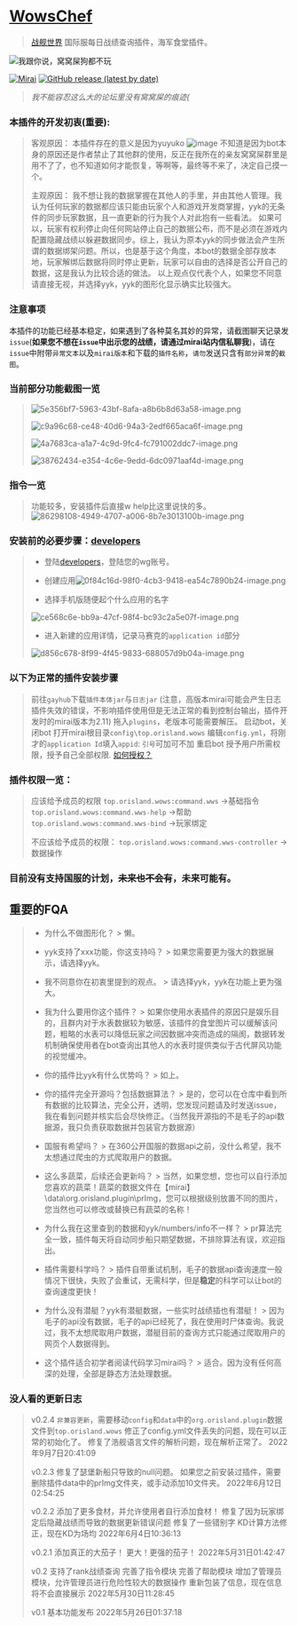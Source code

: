 # [WowsChef](https://github.com/Orisland/WowsHelper)
> [战舰世界](https://eu.wargaming.net/en/games/wows) 国际服每日战绩查询插件，海军食堂插件。

![我跟你说，窝窝屎狗都不玩](/assets/uploads/files/1653490878249-0197f0e3-c2e4-416d-aab1-3143c7629604-image.png)

[![Mirai](https://img.shields.io/badge/Mirai-bot-green)](https://github.com/mamoe/mirai)
[![GitHub release (latest by date)](https://img.shields.io/github/downloads/Orisland/JMiraiFrame/latest/total)](https://github.com/Orisland/WowsHelper/releases/tag/WowsChef-0.2.4)
>
>*我不能容忍这么大的论坛里没有窝窝屎的痕迹(*
### 本插件的开发初衷(**重要**):

>客观原因：
> 本插件存在的意义是因为yuyuko
> ![image](/assets/uploads/files/1653490589998-00046bd2-6112-4327-8bfc-7ebcaf35cc94-image.png)
>不知道是因为bot本身的原因还是作者禁止了其他群的使用，反正在我所在的亲友窝窝屎群里是用不了了，也不知道如何才能恢复，等啊等，最终等不来了，决定自己摸一个。
>
>主观原因：
>我不想让我的数据掌握在其他人的手里，并由其他人管理。我认为任何玩家的数据都应该只能由玩家个人和游戏开发商掌握，yyk的无条件的同步玩家数据，且一直更新的行为我个人对此抱有一些看法。
>如果可以，玩家有权利停止向任何网站停止自己的数据公布，而不是必须在游戏内配置隐藏战绩以躲避数据同步。综上，我认为原本yyk的同步做法会产生所谓的数据绑架问题。所以，也是基于这个角度，本bot的数据全部存放本地，玩家解绑后数据将同时停止更新，玩家可以自由的选择是否公开自己的数据，这是我认为比较合适的做法。
>以上观点仅代表个人，如果您不同意请直接无视，并选择yyk，yyk的图形化显示确实比较强大。
>


### 注意事项
本插件的功能已经基本稳定，如果遇到了各种莫名其妙的异常，请截图聊天记录发`issue`(**如果您不想在`issue`中出示您的战绩，请通过mirai站内信私聊我**)，请在`issue`中附带`异常文本`以及`mirai版本`和下载的`插件名称`，`请勿`发送只含有`部分异常`的`截图`。

### 当前部分功能截图一览
>![5e356bf7-5963-43bf-8afa-a8b6b8d63a58-image.png](/assets/uploads/files/1654483158678-5e356bf7-5963-43bf-8afa-a8b6b8d63a58-image.png)
>
>![c9a96c68-ce48-40d6-94a3-2edf665aca6f-image.png](/assets/uploads/files/1654483197662-c9a96c68-ce48-40d6-94a3-2edf665aca6f-image.png)
>
>![4a7683ca-a1a7-4c9d-9fc4-fc791002ddc7-image.png](/assets/uploads/files/1654483332572-4a7683ca-a1a7-4c9d-9fc4-fc791002ddc7-image.png)
>
>![38762434-e354-4c6e-9edd-6dc0971aaf4d-image.png](/assets/uploads/files/1654483252232-38762434-e354-4c6e-9edd-6dc0971aaf4d-image.png)
>

###  指令一览
>功能较多，安装插件后直接w help比这里说快的多。
>![86298108-4949-4707-a006-8b7e3013100b-image.png](/assets/uploads/files/1653881689683-86298108-4949-4707-a006-8b7e3013100b-image.png)
>


###  安装前的必要步骤：[developers](https://developers.wargaming.net/applications/)
> * 登陆[developers](https://developers.wargaming.net/applications/)，登陆您的wg账号。
>
> * 创建应用![0f84c16d-98f0-4cb3-9418-ea54c7890b24-image.png](/assets/uploads/files/1653498673089-0f84c16d-98f0-4cb3-9418-ea54c7890b24-image.png)
>
> * 选择手机版随便起个什么应用的名字
>
> ![ce568c6e-bb9a-47cf-98f4-bc93c2a5e07f-image.png](/assets/uploads/files/1653498728471-ce568c6e-bb9a-47cf-98f4-bc93c2a5e07f-image.png)
>
> * 进入新建的应用详情，记录马赛克的`application id`部分
>
> ![d856c678-8f99-4f45-9833-688057d9b04a-image.png](/assets/uploads/files/1653498842766-d856c678-8f99-4f45-9833-688057d9b04a-image.png)

###  以下为正常的插件安装步骤
> 前往`gayhub`下载`插件本体jar`与`日志jar`
(注意，高版本mirai可能会产生日志插件失效的错误，不影响插件使用但是无法正常的看到控制台输出，插件开发时的mirai版本为2.11)
>  拖入`plugins`，老版本可能需要解压。
>  启动bot，关闭bot
> 打开mirai根目录`config\top.orisland.wows`
> 编辑`config.yml`，将刚才的`application Id`填入`appid`: `引号`可加可不加
> 重启bot
> 授予用户所需权限，授予自己全部权限.
[如何授权？](https://docs.mirai.mamoe.net/console/Permissions.html#%E8%A2%AB%E8%AE%B8%E5%8F%AF%E4%BA%BA-id)

###  插件权限一览：
> 应该给予成员的权限
> `top.orisland.wows:command.wws`                  ->基础指令
> `top.orisland.wows:command.wws-help`       ->帮助
> `top.orisland.wows:command.wws-bind`      ->玩家绑定
>
> 不应该给予成员的权限：
> `top.orisland.wows:command.wws-controller`   ->数据操作

### 目前没有支持国服的计划，~~未来也不会有~~，未来可能有。

## 重要的FQA
> * 为什么不做图形化？
    > 懒。
>
> * yyk支持了xxx功能，你这支持吗？
    > 如果您需要更为强大的数据展示，请选择yyk。
>
> * 我不同意你在初衷里提到的观点。
    > 请选择yyk，yyk在功能上更为强大。
>
> * 我为什么要用你这个插件？
    > 如果你使用水表插件的原因只是娱乐目的，且群内对于水表数据较为敏感，该插件的食堂图片可以缓解该问题，粗略的水表可以降低玩家之间因数据冲突而造成的隔阂，数据转发机制确保使用者在bot查询出其他人的水表时提供类似于古代屏风功能的视觉缓冲。
>
> * 你的插件比yyk有什么优势吗？
    > 如上。
>
> * 你的插件完全开源吗？包括数据算法？
    > 是的，您可以在仓库中看到所有数据的比较算法，完全公开，透明，您发现问题请及时发送issue，我在看到问题并核实后会尽快修正。（当然我开源指的不是毛子的api数据源，我只负责获取数据并包装官方数据源）
>
> * 国服有希望吗？
    > 在360公开国服的数据api之前，没什么希望，我不太想通过爬虫的方式爬取用户的数据。
>
> * 这么多蔬菜，后续还会更新吗？
    > 当然，如果您想，您也可以自行添加您喜欢的蔬菜！蔬菜的数据文件在【mirai】\data\org.orisland.plugin\prImg，您可以根据级别放置不同的图片，您当然也可以修改或替换已有蔬菜的名称！
>
> * 为什么我在这里查到的数据和yyk/numbers/info不一样？
    > pr算法完全一致，插件每天将自动同步船只期望数据，不排除算法有误，欢迎指出。
>
> * 插件需要科学吗？
    > 插件自带重试机制，毛子的数据api查询速度一般情况下很快，失败了会重试，无需科学，但是**稳定**的科学可以让bot的查询速度更快！
>
> * 为什么没有潜艇？yyk有潜艇数据，一些实时战绩插也有潜艇！
    > 因为毛子的api没有数据，毛子的api已经死了，我在使用时尸体查询。我说过，我不太想爬取用户数据，潜艇目前的查询方式只能通过爬取用户的网页个人数据得到。
>
> * 这个插件适合初学者阅读代码学习mirai吗？
    > 适合。因为没有任何高深的处理，全部是静态方法处理数据。


### 没人看的更新日志

>v0.2.4
>`非兼容更新`，需要移动`config`和`data`中的`org.orisland.plugin`数据文件到`top.orisland.wows`
>修正了config.yml文件丢失的问题，现在可以正常的初始化了。
修复了浩舰语言文件的解析问题，现在解析正常了。
>2022年9月7日20:41:09
>
>v0.2.3
>修复了瑟堡新船只导致的null问题。
>如果您之前安装过插件，需要删除插件data中的prImg文件夹，或手动添加10文件夹。
>2022年6月12日02:54:25
>
> v0.2.2
> 添加了更多食材，并允许使用者自行添加食材！
> 修复了因为玩家绑定后隐藏战绩而导致的数据更新错误问题
> 修复了一些错别字
> KD计算方法修正，现在KD为场均
> 2022年6月4日10:36:13
>
> v0.2.1
> 添加真正的大茄子！
> 更大！更强的茄子！
> 2022年5月31日01:42:47
>
> v0.2
> 支持了rank战绩查询
> 完善了指令模块
> 完善了帮助模块
> 增加了管理员模块，允许管理员进行危险性较大的数据操作
> 重新包装了信息，现在信息将不会直接展示
> 2022年5月30日11:28:45
>
> v0.1
> 基本功能发布
> 2022年5月26日01:37:18